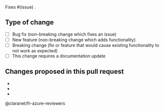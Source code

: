 Fixes #(issue) .

## Type of change

- [ ] Bug fix (non-breaking change which fixes an issue)
- [ ] New feature (non-breaking change which adds functionality)
- [ ] Breaking change (fix or feature that would cause existing functionality to not work as expected)
- [ ] This change requires a documentation update

## Changes proposed in this pull request

-
-
-

@claranet/fr-azure-reviewers
